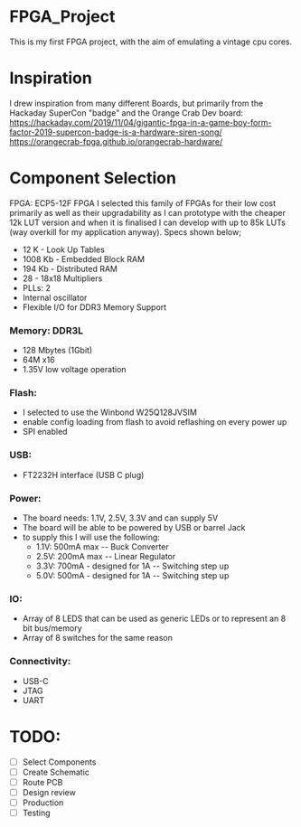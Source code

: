 # FPGA_Project
This is my first FPGA project, with the aim of emulating a vintage cpu cores.

# Inspiration
I drew inspiration from many different Boards, but primarily from the Hackaday SuperCon "badge" and the Orange Crab Dev board:
https://hackaday.com/2019/11/04/gigantic-fpga-in-a-game-boy-form-factor-2019-supercon-badge-is-a-hardware-siren-song/
https://orangecrab-fpga.github.io/orangecrab-hardware/

# Component Selection
FPGA: ECP5-12F FPGA
I selected this family of FPGAs for their low cost primarily as well as their upgradability as I can prototype with the cheaper 12k LUT version and when it is finalised I can develop with up to 85k LUTs (way overkill for my application anyway).  Specs shown below;

- 12 K - Look Up Tables
- 1008 Kb - Embedded Block RAM
- 194 Kb - Distributed RAM
- 28 - 18x18 Multipliers
- PLLs: 2
- Internal oscillator
- Flexible I/O for DDR3 Memory Support

### Memory: DDR3L 
- 128 Mbytes (1Gbit)
- 64M x16
- 1.35V low voltage operation

### Flash:
- I selected to use the Winbond W25Q128JVSIM
- enable config loading from flash to avoid reflashing on every power up 
- SPI enabled

### USB: 
- FT2232H interface (USB C plug)

### Power:
- The board needs: 1.1V, 2.5V, 3.3V and can supply 5V
- The board will be able to be powered by USB or barrel Jack
- to supply this I will use the following:
  - 1.1V: 500mA max -- Buck Converter
  - 2.5V: 200mA max -- Linear Regulator
  - 3.3V: 700mA - designed for 1A -- Switching step up
  - 5.0V: 500mA - designed for 1A -- Switching step up

### IO:
- Array of 8 LEDS that can be used as generic LEDs or to represent an 8 bit bus/memory
- Array of 8 switches for the same reason

### Connectivity:
- USB-C
- JTAG
- UART


# TODO:
- [ ] Select Components
- [ ] Create Schematic
- [ ] Route PCB
- [ ] Design review
- [ ] Production
- [ ] Testing
